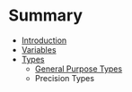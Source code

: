 # Summary

* [Introduction](README.md)
* [Variables](variables.md)
* [Types](types.md)
   * [General Purpose Types](general_purpose_types.md)
   * Precision Types


